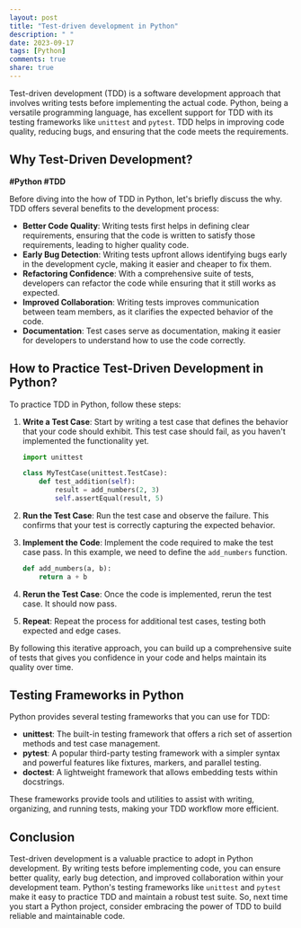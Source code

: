 ```yaml
---
layout: post
title: "Test-driven development in Python"
description: " "
date: 2023-09-17
tags: [Python]
comments: true
share: true
---
```


Test-driven development (TDD) is a software development approach that involves writing tests before implementing the actual code. Python, being a versatile programming language, has excellent support for TDD with its testing frameworks like `unittest` and `pytest`. TDD helps in improving code quality, reducing bugs, and ensuring that the code meets the requirements.

## Why Test-Driven Development?

**#Python #TDD**

Before diving into the how of TDD in Python, let's briefly discuss the why. TDD offers several benefits to the development process:

- **Better Code Quality**: Writing tests first helps in defining clear requirements, ensuring that the code is written to satisfy those requirements, leading to higher quality code.
- **Early Bug Detection**: Writing tests upfront allows identifying bugs early in the development cycle, making it easier and cheaper to fix them.
- **Refactoring Confidence**: With a comprehensive suite of tests, developers can refactor the code while ensuring that it still works as expected.
- **Improved Collaboration**: Writing tests improves communication between team members, as it clarifies the expected behavior of the code.
- **Documentation**: Test cases serve as documentation, making it easier for developers to understand how to use the code correctly.

## How to Practice Test-Driven Development in Python?

To practice TDD in Python, follow these steps:

1. **Write a Test Case**: Start by writing a test case that defines the behavior that your code should exhibit. This test case should fail, as you haven't implemented the functionality yet.

    ```python
    import unittest

    class MyTestCase(unittest.TestCase):
        def test_addition(self):
            result = add_numbers(2, 3)
            self.assertEqual(result, 5)
    ```

2. **Run the Test Case**: Run the test case and observe the failure. This confirms that your test is correctly capturing the expected behavior.

3. **Implement the Code**: Implement the code required to make the test case pass. In this example, we need to define the `add_numbers` function.

    ```python
    def add_numbers(a, b):
        return a + b
    ```

4. **Rerun the Test Case**: Once the code is implemented, rerun the test case. It should now pass.

5. **Repeat**: Repeat the process for additional test cases, testing both expected and edge cases.

By following this iterative approach, you can build up a comprehensive suite of tests that gives you confidence in your code and helps maintain its quality over time.

## Testing Frameworks in Python

Python provides several testing frameworks that you can use for TDD:

- **unittest**: The built-in testing framework that offers a rich set of assertion methods and test case management.
- **pytest**: A popular third-party testing framework with a simpler syntax and powerful features like fixtures, markers, and parallel testing.
- **doctest**: A lightweight framework that allows embedding tests within docstrings.

These frameworks provide tools and utilities to assist with writing, organizing, and running tests, making your TDD workflow more efficient.

## Conclusion

Test-driven development is a valuable practice to adopt in Python development. By writing tests before implementing code, you can ensure better quality, early bug detection, and improved collaboration within your development team. Python's testing frameworks like `unittest` and `pytest` make it easy to practice TDD and maintain a robust test suite. So, next time you start a Python project, consider embracing the power of TDD to build reliable and maintainable code.